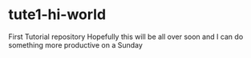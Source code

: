 # tute1-hi-world
First Tutorial repository
Hopefully this will be all over soon and I can do something more productive on a Sunday
